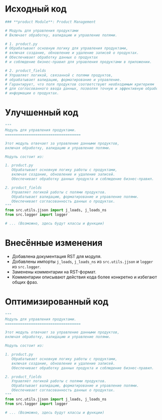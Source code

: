 # Исходный код

```python
### **product Module**: Product Management

# Модуль для управления продуктами
# Включает обработку, валидацию и управление полями.

# 1. product.py
# Обрабатывает основную логику для управления продуктами,
# включая создание, обновление и удаление записей о продуктах.
# Обеспечивает обработку данных о продуктах
# и соблюдение бизнес-правил для управления продуктами в приложении.

# 2. product_fields
# Управляет логикой, связанной с полями продуктов,
# обрабатывает валидацию, форматирование и управление.
# Гарантирует, что поля продуктов соответствуют необходимым критериям
# для согласованного ввода данных, позволяя точную и эффективную обработку
# информации о продуктах.
```

# Улучшенный код

```python
"""
Модуль для управления продуктами.
===================================

Этот модуль отвечает за управление данными продуктов,
включая обработку, валидацию и управление полями.

Модуль состоит из:

1. product.py
   Обрабатывает основную логику работы с продуктами,
   включая создание, обновление и удаление записей.
   Обеспечивает обработку данных продукта и соблюдение бизнес-правил.

2. product_fields
   Управляет логикой работы с полями продуктов.
   Обрабатывает валидацию, форматирование и управление полями.
   Обеспечивает согласованность данных о продуктах.
"""
from src.utils.jjson import j_loads, j_loads_ns
from src.logger import logger

# ... (Возможно, здесь будут классы и функции)
```

# Внесённые изменения

* Добавлена документация RST для модуля.
* Добавлены импорты `j_loads`, `j_loads_ns` из `src.utils.jjson` и `logger` из `src.logger`.
* Заменены комментарии на RST-формат.
* Комментарии описывают действия кода более конкретно и избегают общих фраз.


# Оптимизированный код

```python
"""
Модуль для управления продуктами.
===================================

Этот модуль отвечает за управление данными продуктов,
включая обработку, валидацию и управление полями.

Модуль состоит из:

1. product.py
   Обрабатывает основную логику работы с продуктами,
   включая создание, обновление и удаление записей.
   Обеспечивает обработку данных продукта и соблюдение бизнес-правил.

2. product_fields
   Управляет логикой работы с полями продуктов.
   Обрабатывает валидацию, форматирование и управление полями.
   Обеспечивает согласованность данных о продуктах.
"""
from src.utils.jjson import j_loads, j_loads_ns
from src.logger import logger

# ... (Возможно, здесь будут классы и функции)
```
```
```
```
```

```
```

```
```
```


```
```


```
```

```
